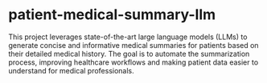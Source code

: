# patient-medical-summary-llm
This project leverages state-of-the-art large language models (LLMs) to generate concise and informative medical summaries for patients based on their detailed medical history. The goal is to automate the summarization process, improving healthcare workflows and making patient data easier to understand for medical professionals.

